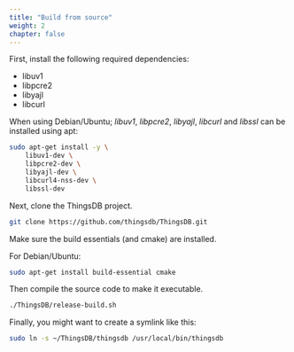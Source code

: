 ```yaml
---
title: "Build from source"
weight: 2
chapter: false
---
```


First, install the following required dependencies:

- libuv1
- libpcre2
- libyajl
- libcurl

When using Debian/Ubuntu; _libuv1_, _libpcre2_, _libyajl_, _libcurl_ and _libssl_ can be installed using apt:

```bash
sudo apt-get install -y \
    libuv1-dev \
    libpcre2-dev \
    libyajl-dev \
    libcurl4-nss-dev \
    libssl-dev
```

Next, clone the ThingsDB project.

```bash
git clone https://github.com/thingsdb/ThingsDB.git
```

Make sure the build essentials (and cmake) are installed.

For Debian/Ubuntu:

```bash
sudo apt-get install build-essential cmake
```

Then compile the source code to make it executable.

```bash
./ThingsDB/release-build.sh
```

Finally, you might want to create a symlink like this:

```bash
sudo ln -s ~/ThingsDB/thingsdb /usr/local/bin/thingsdb
```
